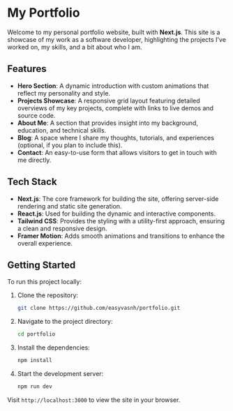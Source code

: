 # My Portfolio

Welcome to my personal portfolio website, built with **Next.js**. This site is a showcase of my work as a software developer, highlighting the projects I've worked on, my skills, and a bit about who I am.

## Features

- **Hero Section**: A dynamic introduction with custom animations that reflect my personality and style.
- **Projects Showcase**: A responsive grid layout featuring detailed overviews of my key projects, complete with links to live demos and source code.
- **About Me**: A section that provides insight into my background, education, and technical skills.
- **Blog**: A space where I share my thoughts, tutorials, and experiences (optional, if you plan to include this).
- **Contact**: An easy-to-use form that allows visitors to get in touch with me directly.

## Tech Stack

- **Next.js**: The core framework for building the site, offering server-side rendering and static site generation.
- **React.js**: Used for building the dynamic and interactive components.
- **Tailwind CSS**: Provides the styling with a utility-first approach, ensuring a clean and responsive design.
- **Framer Motion**: Adds smooth animations and transitions to enhance the overall experience.

## Getting Started

To run this project locally:

1. Clone the repository:
   ```bash
   git clone https://github.com/easyvasnh/portfolio.git
   ```
2. Navigate to the project directory:
   ```bash
   cd portfolio
   ```
3. Install the dependencies:
   ```bash
   npm install
   ```
4. Start the development server:
   ```bash
   npm run dev
   ```

Visit `http://localhost:3000` to view the site in your browser.


